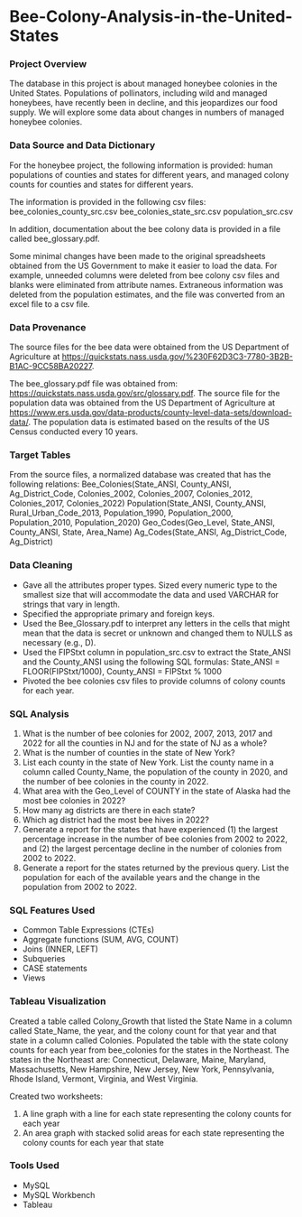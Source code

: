 # Bee-Colony-Analysis-in-the-United-States

### Project Overview
The database in this project is about managed honeybee colonies in the United States. Populations of pollinators, including wild and managed honeybees, have recently been in decline, and this jeopardizes our food supply. We will explore some data about changes in numbers of managed honeybee colonies.

### Data Source and Data Dictionary
For the honeybee project, the following information is provided: human populations of counties and states for different years, and managed colony counts for counties and states for different years.

The information is provided in the following csv files:
  bee_colonies_county_src.csv
  bee_colonies_state_src.csv
  population_src.csv
  
In addition, documentation about the bee colony data is provided in a file called bee_glossary.pdf.

Some minimal changes have been made to the original spreadsheets obtained from the US Government to make it easier to load the data. For example, unneeded columns were deleted from bee colony csv files and blanks were eliminated from attribute names. Extraneous information was deleted from the population estimates, and the file was converted from an excel file to a csv file.

### Data Provenance
The source files for the bee data were obtained from the US Department of Agriculture at https://quickstats.nass.usda.gov/%230F62D3C3-7780-3B2B-B1AC-9CC58BA20227.

The bee_glossary.pdf file was obtained from: https://quickstats.nass.usda.gov/src/glossary.pdf. The source file for the population data was obtained from the US Department of Agriculture at https://www.ers.usda.gov/data-products/county-level-data-sets/download-data/. The population data is estimated based on the results of the US Census conducted every 10 years.

### Target Tables
From the source files, a normalized database was created that has the following relations:
  Bee_Colonies(State_ANSI, County_ANSI, Ag_District_Code, Colonies_2002, Colonies_2007, Colonies_2012, Colonies_2017, Colonies_2022)
  Population(State_ANSI, County_ANSI, Rural_Urban_Code_2013, Population_1990, Population_2000, Population_2010, Population_2020)
  Geo_Codes(Geo_Level, State_ANSI, County_ANSI, State, Area_Name)
  Ag_Codes(State_ANSI, Ag_District_Code, Ag_District)

### Data Cleaning
- Gave all the attributes proper types. Sized every numeric type to the smallest size that will accommodate the data and used VARCHAR for strings that vary in length.
- Specified the appropriate primary and foreign keys.
- Used the Bee_Glossary.pdf to interpret any letters in the cells that might mean that the data is secret or unknown and changed them to NULLS as necessary (e.g., D).
- Used the FIPStxt column in population_src.csv to extract the State_ANSI and the County_ANSI using the following SQL formulas: State_ANSI = FLOOR(FIPStxt/1000), County_ANSI = FIPStxt % 1000
- Pivoted the bee colonies csv files to provide columns of colony counts for each year.

### SQL Analysis
1. What is the number of bee colonies for 2002, 2007, 2013, 2017 and 2022 for all the counties in NJ and for the state of NJ as a whole?
2. What is the number of counties in the state of New York?
3. List each county in the state of New York. List the county name in a column called County_Name, the population of the county in 2020, and the number of bee colonies in the county in 2022.
4. What area with the Geo_Level of COUNTY in the state of Alaska had the most bee colonies in 2022?
5. How many ag districts are there in each state?
6. Which ag district had the most bee hives in 2022?
7. Generate a report for the states that have experienced (1) the largest percentage increase in the number of bee colonies from 2002 to 2022, and (2) the largest percentage decline in the number of colonies from 2002 to 2022.
8. Generate a report for the states returned by the previous query. List the population for each of the available years and the change in the population from 2002 to 2022.

### SQL Features Used
- Common Table Expressions (CTEs)
- Aggregate functions (SUM, AVG, COUNT)
- Joins (INNER, LEFT)
- Subqueries
- CASE statements
- Views

### Tableau Visualization
Created a table called Colony_Growth that listed the State Name in a column called State_Name, the year, and the colony count for that year and that state in a column called Colonies. Populated the table with the state colony counts for each year from bee_colonies for the states in the Northeast. The states in the Northeast are: Connecticut, Delaware, Maine, Maryland, Massachusetts, New Hampshire, New Jersey, New York, Pennsylvania, Rhode Island, Vermont, Virginia, and West Virginia.

Created two worksheets:
1. A line graph with a line for each state representing the colony counts for each year
2. An area graph with stacked solid areas for each state representing the colony counts for each year that state

### Tools Used
- MySQL
- MySQL Workbench
- Tableau
